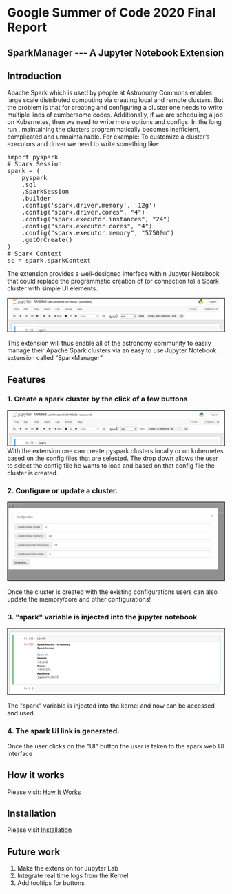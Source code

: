 # Google Summer of Code 2020 Final Report
## SparkManager --- A Jupyter Notebook Extension

## Introduction 


Apache Spark which is used by people at Astronomy Commons enables large scale distributed computing via creating local and remote clusters. 
But the problem is that for creating and configuring a cluster one needs to write multiple lines of cumbersome codes. Additionally, if we are scheduling a job on Kubernetes, then we need to write more options and configs.  In the long run , maintaining the clusters programmatically becomes inefficient, complicated  and unmaintainable. 
For example: To customize a cluster’s executors and driver we need to write something like:

<pre>
import pyspark
# Spark Session
spark = (
    pyspark
    .sql
    .SparkSession
    .builder
    .config('spark.driver.memory', '12g')
    .config("spark.driver.cores", "4")
    .config("spark.executor.instances", "24")
    .config("spark.executor.cores", "4")
    .config("spark.executor.memory", "57500m")
    .getOrCreate()
)
# Spark Context
sc = spark.sparkContext
</pre>

The extension provides a well-designed interface within Jupyter Notebook that could replace the programmatic creation of (or connection to) a Spark cluster with simple UI elements. 


<kbd>
<img src="images/initial_state.png" style="border: 1px solid black"/>
</kbd>
<br/>

This extension will thus enable all of the astronomy community to easily manage their Apache Spark clusters via an easy to use Jupyter Notebook extension called “SparkManager”


## Features 

### 1. Create a spark cluster by the click of a few buttons


<kbd>
<img src="images/creating_state.png" style="border: 1px solid black"/>
</kbd>
<br/>
With the extension one can create pyspark clusters locally or on kubernetes based on the config files that are selected. 
The drop down allows the user to select the config file he wants to load and based on that config file the cluster is created. 

### 2. Configure or update a cluster. 

<kbd>
<img src="images/config_editing.png" style="border: 1px solid black"/>
</kbd>
<br/>

Once the cluster is created with the existing configurations users can also update the memory/core and other configurations! 

### 3. "spark" variable is injected into the jupyter notebook 

<kbd>
<img src="images/spark_injected.png" style="border: 1px solid black"/>
</kbd>
<br/>

The "spark" variable is injected into the kernel and now can be accessed and used.

### 4. The spark UI link is generated.

Once the user clicks on the "UI" button the user is taken to the spark web UI interface

## How it works

Please visit: <a href="how_it_works.md"> How It Works </a>

## Installation

Please visit <a href="installation.md">Installation</a>

## Future work

1. Make the extension for Jupyter Lab
2. Integrate real time logs from the Kernel
3. Add tooltips for buttons
